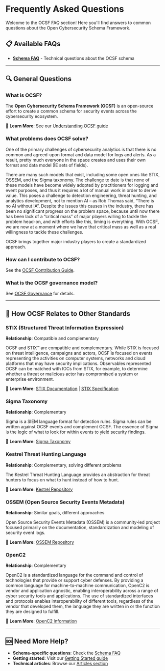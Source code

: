 # Frequently Asked Questions

Welcome to the OCSF FAQ section! Here you'll find answers to common questions about the Open Cybersecurity Schema Framework.

## 📋 Available FAQs

- **[Schema FAQ](schema-faq.md)** - Technical questions about the OCSF schema

---

## 🔍 General Questions

### What is OCSF?

The **Open Cybersecurity Schema Framework (OCSF)** is an open-source effort to create a common schema for security events across the cybersecurity ecosystem.

📖 **Learn More**: See our [Understanding OCSF guide](../overview/understanding-ocsf.pdf)

### What problems does OCSF solve?

One of the primary challenges of cybersecurity analytics is that there is no common and agreed-upon format and data model for logs and alerts. As a result, pretty much everyone in the space creates and uses their own format and data model (IE sets of fields).

There are many such models that exist, including some open ones like STIX, OSSEM, and the Sigma taxonomy. The challenge to date is that none of these models have become widely adopted by practitioners for logging and event purposes, and thus it requires a lot of manual work in order to derive value. This poses a challenge to detection engineering, threat hunting, and analytics development, not to mention AI – as Rob Thomas said, “There is no AI without IA”. Despite the issues this causes in the industry, there has been no significant progress on the problem space, because until now there has been lack of a “critical mass” of major players willing to tackle the problem head-on, and with efforts like this, timing is everything. With OCSF, we are now at a moment where we have that critical mass as well as a real willingness to tackle these challenges.

OCSF brings together major industry players to create a standardized approach.

### How can I contribute to OCSF?

See the [OCSF Contribution Guide](https://github.com/ocsf/ocsf-schema/blob/main/CONTRIBUTING.md).

### What is the OCSF governance model?

See [OCSF Governance](https://github.com/ocsf/governance/blob/main/Governance.md) for details.

---

## 🔗 How OCSF Relates to Other Standards

### STIX (Structured Threat Information Expression)

**Relationship**: Compatible and complementary

OCSF and STIX™ are compatible and complementary. While STIX is focused on threat intelligence, campaigns and actors, OCSF is focused on events representing the activities on computer systems, networks and cloud platforms that may have security implications. Observables represented OCSF can be matched with IOCs from STIX, for example, to determine whether a threat or malicious actor has compromised a system or enterprise environment.

📖 **Learn More**: [STIX Documentation](https://oasis-open.github.io/cti-documentation/stix/intro.html) | [STIX Specification](https://docs.oasis-open.org/cti/stix/v2.1/csprd01/stix-v2.1-csprd01.html)

### Sigma Taxonomy

**Relationship**: Complementary

Sigma is a SIEM language format for detection rules. Sigma rules can be written against OCSF events and complement OCSF. The essence of Sigma is the logic of what to look for within events to yield security findings.

📖 **Learn More**: [Sigma Taxonomy](https://github.com/SigmaHQ/sigma/wiki/Taxonomy)

### Kestrel Threat Hunting Language

**Relationship**: Complementary, solving different problems

The Kestrel Threat Hunting Language provides an abstraction for threat hunters to focus on what to hunt instead of how to hunt.

📖 **Learn More**: [Kestrel Repository](https://github.com/opencybersecurityalliance/kestrel-lang)

### OSSEM (Open Source Security Events Metadata)

**Relationship**: Similar goals, different approaches

Open Source Security Events Metadata (OSSEM) is a community-led project focused primarily on the documentation, standardization and modeling of security event logs.

📖 **Learn More**: [OSSEM Repository](https://github.com/OTRF/OSSEM)

### OpenC2

**Relationship**: Complementary

OpenC2 is a standardized language for the command and control of technologies that provide or support cyber defenses. By providing a common language for machine-to-machine communication, OpenC2 is vendor and application agnostic, enabling interoperability across a range of cyber security tools and applications. The use of standardized interfaces and protocols enables interoperability of different tools, regardless of the vendor that developed them, the language they are written in or the function they are designed to fulfill.

📖 **Learn More**: [OpenC2 Information](https://openc2.org/)

---

## 🆘 Need More Help?

- **Schema-specific questions**: Check the [Schema FAQ](schema-faq.md)
- **Getting started**: Visit our [Getting Started guide](../getting-started/)
- **Technical articles**: Browse our [Articles section](../articles/)
